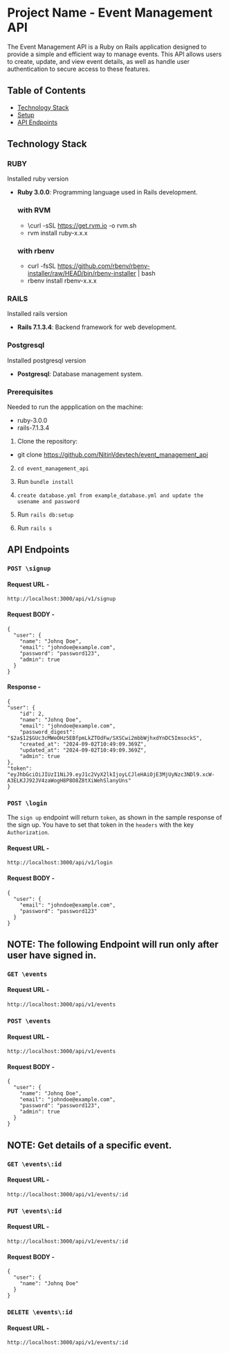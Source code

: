 # Project Name - Event Management API

The Event Management API is a Ruby on Rails application designed to provide a simple and efficient way to manage events. This API allows users to create, update, and view event details, as well as handle user authentication to secure access to these features.

## Table of Contents

- [Technology Stack](#technology-stack)
- [Setup](#setup)
- [API Endpoints](#api-endpoints)

## Technology Stack

### RUBY
  Installed ruby version
- **Ruby 3.0.0**: Programming language used in Rails development.
  ### with RVM
  - \curl -sSL https://get.rvm.io -o rvm.sh
  - rvm install ruby-x.x.x
  ### with rbenv
  - curl -fsSL https://github.com/rbenv/rbenv-installer/raw/HEAD/bin/rbenv-installer | bash
  - rbenv install rbenv-x.x.x

### RAILS
  Installed rails version
- **Rails 7.1.3.4**: Backend framework for web development.


### Postgresql
  Installed postgresql version
- **Postgresql**: Database management system.

### Prerequisites
  Needed to run the appplication on the machine:
  - ruby-3.0.0
  - rails-7.1.3.4

  1. Clone the repository:
  - git clone https://github.com/NitinVdevtech/event_management_api

  2. `cd event_management_api`

  3. Run `bundle install`

  4. `create database.yml from example_database.yml and update the usename and password`

  5. Run `rails db:setup`

  6. Run `rails s`

## API Endpoints

 ### `POST \signup`
  #### Request URL -
    http://localhost:3000/api/v1/signup
  #### Request BODY - 
    {
      "user": {
        "name": "Johnq Doe",
        "email": "johndoe@example.com",
        "password": "password123",
        "admin": true
      }
    }
  #### Response -
    {
    "user": {
        "id": 2,
        "name": "Johnq Doe",
        "email": "johndoe@example.com",
        "password_digest": "$2a$12$GUc3cMWeOHz5EBfpmLkZTOdFw/SXSCwi2mbbWjhxdYnDC5ImsockS",
        "created_at": "2024-09-02T10:49:09.369Z",
        "updated_at": "2024-09-02T10:49:09.369Z",
        "admin": true
    },
    "token": "eyJhbGciOiJIUzI1NiJ9.eyJ1c2VyX2lkIjoyLCJleHAiOjE3MjUyNzc3NDl9.xcW-A3ELKJJ92JV4zaWogH8P8O8Z8tXiWehSlanyUns"
    }
 ### `POST \login`
   The `sign up` endpoint will return `token`, as shown in the sample response of the sign up.
   You have to set that token in the `headers` with the key `Authorization`.
  #### Request URL -
    http://localhost:3000/api/v1/login
  #### Request BODY - 
    {
      "user": {
        "email": "johndoe@example.com",
        "password": "password123"
      }
    }

## **NOTE**: The following Endpoint will run only after user have signed in.
 ### `GET \events`
  #### Request URL -
    http://localhost:3000/api/v1/events
  
  ### `POST \events`
  #### Request URL -
    http://localhost:3000/api/v1/events
  #### Request BODY - 
    {
      "user": {
        "name": "Johnq Doe",
        "email": "johndoe@example.com",
        "password": "password123",
        "admin": true
      }
    }

## **NOTE**: Get details of a specific event.
  ### `GET \events\:id`
  #### Request URL -
    http://localhost:3000/api/v1/events/:id
 
   ### `PUT \events\:id`
  #### Request URL -
    http://localhost:3000/api/v1/events/:id
  #### Request BODY - 
    {
      "user": {
        "name": "Johnq Doe"
      }
    }

   ### `DELETE \events\:id`
  #### Request URL -
    http://localhost:3000/api/v1/events/:id
